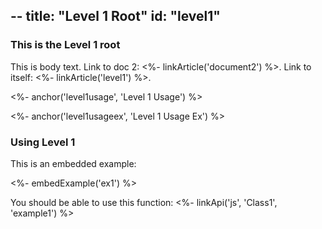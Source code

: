 --
title: "Level 1 Root"
id: "level1"
--
### This is the Level 1 root

This is body text. Link to doc 2: <%- linkArticle('document2') %>. Link to itself: <%- linkArticle('level1') %>.

<%- anchor('level1usage', 'Level 1 Usage') %>

<%- anchor('level1usageex', 'Level 1 Usage Ex') %>

### Using Level 1

This is an embedded example:

<%- embedExample('ex1') %>

You should be able to use this function: <%- linkApi('js', 'Class1', 'example1') %>

